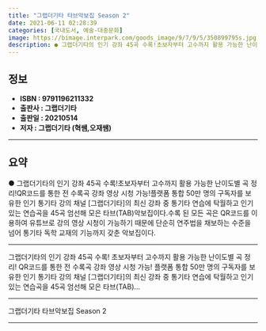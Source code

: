 ```yaml
---
title: "그랩더기타 타브악보집 Season 2"
date: 2021-06-11 02:28:39
categories: [국내도서, 예술-대중문화]
image: https://bimage.interpark.com/goods_image/9/7/9/5/350899795s.jpg
description: ● 그랩더기타의 인기 강좌 45곡 수록!초보자부터 고수까지 활용 가능한 난이도별 곡 정리!QR코드를 통한 전 수록곡 강좌 영상 시청 가능!플랫폼 통합 50만 명의 구독자를 보유한 인기 통기타 강의 채널 [그랩더기타]의 최신 강좌 중 통기타 연습에 탁월하고 인기 있는 연습곡을 45곡 엄
---
```


## **정보**

- **ISBN : 9791196211332**
- **출판사 : 그랩더기타**
- **출판일 : 20210514**
- **저자 : 그랩더기타 (혁쌤,오재쌤)**

------



## **요약**

●  그랩더기타의 인기 강좌 45곡 수록!초보자부터 고수까지 활용 가능한 난이도별 곡 정리!QR코드를 통한 전 수록곡 강좌 영상 시청 가능!플랫폼 통합 50만 명의 구독자를 보유한 인기 통기타 강의 채널 [그랩더기타]의 최신 강좌 중 통기타 연습에 탁월하고 인기 있는 연습곡을 45곡 엄선해 모은 타브(TAB)악보집이다.수록 된 모든 곡은 QR코드를 이용하여 유튜브로 강의 영상 시청이 가능하기 때문에 단순히 연주법을 채보하는 수준을 넘어 통기타 독학 교재의 기능까지 갖춘 악보집이다.

------

그랩더기타의 인기 강좌 45곡 수록!
초보자부터 고수까지 활용 가능한 난이도별 곡 정리!
QR코드를 통한 전 수록곡 강좌 영상 시청 가능!
플랫폼 통합 50만 명의 구독자를 보유한 인기 통기타 강의 채널 [그랩더기타]의 최신 강좌 중 통기타 
연습에 탁월하고 인기 있는 연습곡을 45곡 엄선해 모은 타브(TAB)... 

------


그랩더기타 타브악보집 Season 2 

------


